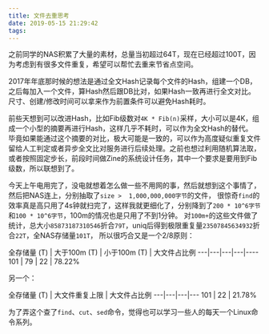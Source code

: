 ```yaml
---
title: 文件去重思考
date: 2019-05-15 21:29:42
tags:
---
```


之前同学的NAS积累了大量的素材，总量当初超过64T，现在已经超过100T，因为考虑到有很多文件重复，希望可以帮忙去重来节省点空间。

2017年年底那时候的想法是通过全文Hash记录每个文件的Hash，组建一个DB，之后每加入一个文件，算Hash然后跟DB比对，如果Hash一致再进行全文对比。
尺寸、创建/修改时间可以拿来作为前置条件可以避免Hash耗时。

前些天想到可以改进Hash，比如Fib级数对`4K * Fib(n)`采样，大小可以是4K，组成一个小型的摘要再进行Hash，这样几乎不耗时，可以作为全文Hash的替代。
毕竟如果能通过这个摘要的对比，极大可能是一致的，可以作为高度疑似重复文件留给人工判定或者异步全文比对服务进行后续处理。之前也想过利用随机算法取，
或者按照固定步长，前段时间做Zine的系统设计任务，其中一个要求是要用到Fib级数，所以联想到了。

今天上午电用完了，没电就想着怎么做一些不用网的事，然后就想到这个事情了，然后把NAS连上，分别抽取了`size >  1,000,000,000字节`的文件，
很惊奇`find`的效率真是高只用了4s钟就扫完了，这样我就更细化了，分别降到了`200 * 10^6字节`和`100 * 10^6字节`，100m的情况也是只用了不到1分钟。
对`100m+`的这些文件做了统计，总大小`85873187310546`折合`79T`，uniq后得到极限重复量`23507845634932`折合`22T`，全NAS存储量`101T`，
所以很巧合又是一个2/8原则：

全存储量 (T) | 大于100m (T) | 小于100m (T) | 大文件占比例 
---|---|---|---|----
101 | 79 | 22 | 78.22%

另一个：

全存储量 (T) | 大文件重复上限 | 大文件占比例 
---|---|---|---
101 | 22 | 21.78%

为了弄这个查了`find`、`cut`、`sed`命令，觉得也可以学习一些人的每天一个Linux命令系列。
